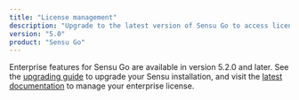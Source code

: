 ```yaml
---
title: "License management"
description: "Upgrade to the latest version of Sensu Go to access license-activated features designed for enterprises."
version: "5.0"
product: "Sensu Go"
---
```


Enterprise features for Sensu Go are available in version 5.2.0 and later.
See the [upgrading guide][1] to upgrade your Sensu installation, and visit the [latest documentation][2] to manage your enterprise license.

[1]: /sensu-go/latest/installation/upgrade
[2]: /sensu-go/latest/reference/license
